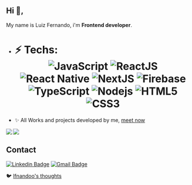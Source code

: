 ## Hi 👋, 
My name is Luiz Fernando, i'm **Frontend developer**. 

-  # ⚡ Techs: <div align="center"> ![JavaScript](https://img.shields.io/badge/-JavaScript-%23F7DF1C?style=flat-square&logo=javascript&logoColor=000000&labelColor=%23F7DF1C&color=%23FFCE5A) ![ReactJS](https://img.shields.io/badge/-ReactJS-%23282C34?style=flat-square&logo=react) ![React Native](https://img.shields.io/badge/-React%20Native-%23282C34?style=flat-square&logo=react) ![NextJS](https://img.shields.io/badge/-NextJs-%231572B6?style=flat-square&logo=react) ![Firebase](http://img.shields.io/badge/-Firebase-FFCA2B?style=flat-square&logo=firebase&logoColor=ffffff) ![TypeScript](https://img.shields.io/badge/-TypeScript-%23282C34?style=flat-square&logo=typescript&logoColor=007bcd) ![Nodejs](https://img.shields.io/badge/-Nodejs-black?style=flat-square&logo=Node.js) ![HTML5](https://img.shields.io/badge/-HTML5-%23E44D27?style=flat-square&logo=html5&logoColor=ffffff) ![CSS3](https://img.shields.io/badge/-CSS3-%231572B6?style=flat-square&logo=css3)
  </div>

-  ✨ All Works and projects developed by me, [meet now](https://github.com/lfnandoo/all-works)

<a href="https://github.com/lfnandoo/github-readme-stats">
  <img align="center" src="https://github-readme-stats.vercel.app/api?username=lfnandoo&show_icons=true&theme=dracula" />
</a>
<a href="https://github.com/lfnandoo/convoychat">
  <img align="left" src="https://github-readme-stats.vercel.app/api/top-langs/?username=lfnandoo&theme=dracula" />
</a>

## Contact
[![Linkedin Badge](https://img.shields.io/badge/-luizfernandoo-blue?style=flat-square&logo=Linkedin&logoColor=white&link=https://www.linkedin.com/in/luizfernandoo/)](https://www.linkedin.com/in/luizfernandoo/)
[![Gmail Badge](https://img.shields.io/badge/-devfernandoof@gmail.com-c14438?style=flat-square&logo=Mail.Ru&logoColor=white&link=mailto:devfernandoof@gmail.com)](mailto:devfernandoof@gmail.com)

🐦 [lfnandoo's thoughts](https://twitter.com/lfnandoo)
